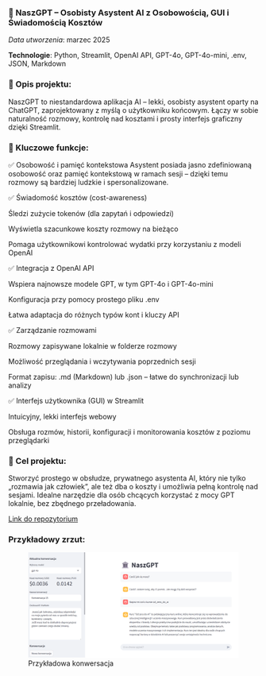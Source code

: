 ### 💬 NaszGPT – Osobisty Asystent AI z Osobowością, GUI i Świadomością Kosztów
_Data utworzenia_: marzec 2025

**Technologie**: Python, Streamlit, OpenAI API, GPT-4o, GPT-4o-mini, .env, JSON, Markdown

### 📌 Opis projektu:

NaszGPT to niestandardowa aplikacja AI – lekki, osobisty asystent oparty na ChatGPT, zaprojektowany z myślą o użytkowniku końcowym. Łączy w sobie naturalność rozmowy, kontrolę nad kosztami i prosty interfejs graficzny dzięki Streamlit.

### 🚀 Kluczowe funkcje:

✅ Osobowość i pamięć kontekstowa
Asystent posiada jasno zdefiniowaną osobowość oraz pamięć kontekstową w ramach sesji – dzięki temu rozmowy są bardziej ludzkie i spersonalizowane.

✅ Świadomość kosztów (cost-awareness)

Śledzi zużycie tokenów (dla zapytań i odpowiedzi)

Wyświetla szacunkowe koszty rozmowy na bieżąco

Pomaga użytkownikowi kontrolować wydatki przy korzystaniu z modeli OpenAI

✅ Integracja z OpenAI API

Wspiera najnowsze modele GPT, w tym GPT-4o i GPT-4o-mini

Konfiguracja przy pomocy prostego pliku .env

Łatwa adaptacja do różnych typów kont i kluczy API

✅ Zarządzanie rozmowami

Rozmowy zapisywane lokalnie w folderze rozmowy

Możliwość przeglądania i wczytywania poprzednich sesji

Format zapisu: .md (Markdown) lub .json – łatwe do synchronizacji lub analizy

✅ Interfejs użytkownika (GUI) w Streamlit

Intuicyjny, lekki interfejs webowy

Obsługa rozmów, historii, konfiguracji i monitorowania kosztów z poziomu przeglądarki

### 🎯 Cel projektu:

Stworzyć prostego w obsłudze, prywatnego asystenta AI, który nie tylko „rozmawia jak człowiek”, ale też dba o koszty i umożliwia pełną kontrolę nad sesjami. Idealne narzędzie dla osób chcących korzystać z mocy GPT lokalnie, bez zbędnego przeładowania.


[Link do repozytorium](https://github.com/Alice395136/naszgpt_langfuse.git)

### Przykładowy zrzut:

<figure markdown="1">
  <img src="obraz1.png" width="700" alt="Obraz 1">
  <figcaption>Przykładowa konwersacja</figcaption>
</figure>